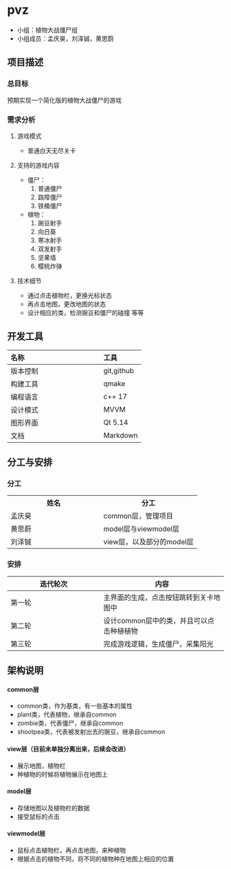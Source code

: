 # pvz
+ 小组：植物大战僵尸组
+ 小组成员：孟庆昊，刘泽铖，黄思蔚

## 项目描述

### 总目标

预期实现一个简化版的植物大战僵尸的游戏

### 需求分析

1. 游戏模式
   + 普通白天无尽关卡

2. 支持的游戏内容

   + 僵尸：
     1. 普通僵尸
     2. 路障僵尸
     3. 铁桶僵尸
   + 植物：
     1. 豌豆射手
     2. 向日葵
     3. 寒冰射手
     4. 双发射手
     5. 坚果墙
     6. 樱桃炸弹

3. 技术细节

   + 通过点击植物栏，更换光标状态
   + 再点击地图，更改地图的状态
   + 设计相应的类，检测豌豆和僵尸的碰撞 等等

## 开发工具

| 名称     | 工具       |
| :------- | :--------- |
| 版本控制 | git,github |
| 构建工具 | qmake      |
| 编程语言 | c++ 17     |
| 设计模式 | MVVM       |
| 图形界面 | Qt 5.14    |
| 文档     | Markdown   |

## 分工与安排

### 分工

<style> 
    table th:first-of-type { 	
        width: 200px; 
    }
    table th:first-of-type(2){
		width=300px;
    }
</style>
<table >
    <tr width=200px>
        <th width=100px>姓名</th>
        <th>分工</th>
    </tr>
    <tr>
        <td>孟庆昊</td>
        <td>common层，管理项目</td>
    </tr>
    <tr>
        <td>黄思蔚</td>
        <td>model层与viewmodel层</td>
    </tr>
    <tr>
        <td>刘泽铖</td>
        <td>view层，以及部分的model层</td>
    </tr>
</table>

### 安排

| 迭代轮次 | 内容                                     |
| -------- | ---------------------------------------- |
| 第一轮   | 主界面的生成，点击按钮跳转到关卡地图中   |
| 第二轮   | 设计common层中的类，并且可以点击种植植物 |
| 第三轮   | 完成游戏逻辑，生成僵尸，采集阳光         |

## 架构说明

#### common层

+ common类，作为基类，有一些基本的属性
+ plant类，代表植物，继承自common
+ zombie类，代表僵尸，继承自common
+ shootpea类，代表被发射出去的豌豆，继承自common

#### view层（目前未单独分离出来，后续会改进）

+ 展示地图，植物栏
+ 种植物的时候将植物展示在地图上

#### model层

+ 存储地图以及植物栏的数据
+ 接受鼠标的点击

#### viewmodel层

+ 鼠标点击植物栏，再点击地图，来种植物
+ 根据点击的植物不同，将不同的植物种在地图上相应的位置





